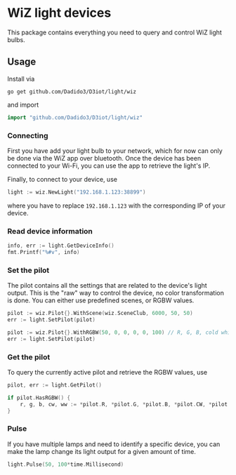 # WiZ light devices

This package contains everything you need to query and control WiZ light bulbs.

## Usage

Install via

``` shell
go get github.com/Dadido3/D3iot/light/wiz
```

and import

``` go
import "github.com/Dadido3/D3iot/light/wiz"
```

### Connecting

First you have add your light bulb to your network, which for now can only be done via the WiZ app over bluetooth.
Once the device has been connected to your Wi-Fi, you can use the app to retrieve the light's IP.

Finally, to connect to your device, use

``` go
light := wiz.NewLight("192.168.1.123:38899")
```

where you have to replace `192.168.1.123` with the corresponding IP of your device.

### Read device information

``` go
info, err := light.GetDeviceInfo()
fmt.Printf("%#v", info)
```

### Set the pilot

The pilot contains all the settings that are related to the device's light output.
This is the "raw" way to control the device, no color transformation is done.
You can either use predefined scenes, or RGBW values.

``` go
pilot := wiz.Pilot{}.WithScene(wiz.SceneClub, 6000, 50, 50)
err := light.SetPilot(pilot)
```

``` go
pilot := wiz.Pilot{}.WithRGBW(50, 0, 0, 0, 0, 100) // R, G, B, cold white, warm white, dimming value
err := light.SetPilot(pilot)
```

### Get the pilot

To query the currently active pilot and retrieve the RGBW values, use

``` go
pilot, err := light.GetPilot()

if pilot.HasRGBW() {
    r, g, b, cw, ww := *pilot.R, *pilot.G, *pilot.B, *pilot.CW, *pilot.WW
}
```

### Pulse

If you have multiple lamps and need to identify a specific device, you can make the lamp change its light output for a given amount of time.

``` go
light.Pulse(50, 100*time.Millisecond)
```
